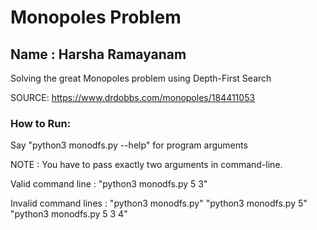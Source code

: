 # Monopoles Problem

## Name : Harsha Ramayanam


Solving the great Monopoles problem using Depth-First Search

SOURCE: https://www.drdobbs.com/monopoles/184411053


### How to Run:

Say "python3 monodfs.py --help" for program arguments

NOTE : You have to pass exactly two arguments in command-line.

Valid command line    : 
"python3 monodfs.py 5 3"

Invalid command lines : 
"python3 monodfs.py"
"python3 monodfs.py 5"
"python3 monodfs.py 5 3 4"
